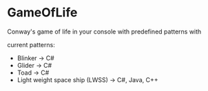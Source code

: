 # GameOfLife
Conway's game of life in your console with predefined patterns with

current patterns:
- Blinker -> C#
- Glider -> C#
- Toad -> C#
- Light weight space ship (LWSS) -> C#, Java, C++
